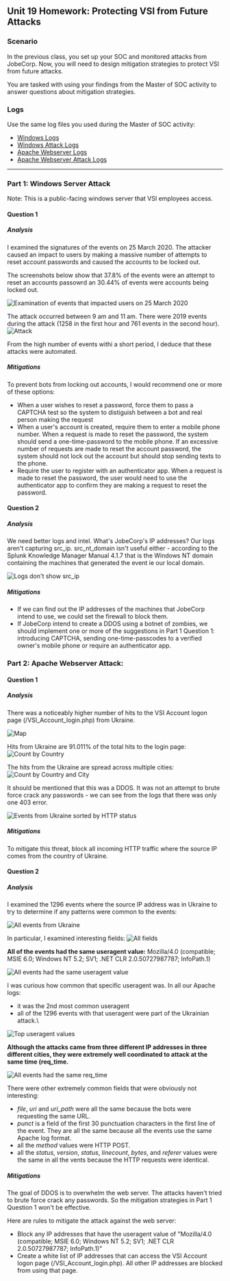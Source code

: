 ## Unit 19 Homework: Protecting VSI from Future Attacks

### Scenario

In the previous class,  you set up your SOC and monitored attacks from JobeCorp. Now, you will need to design mitigation strategies to protect VSI from future attacks. 

You are tasked with using your findings from the Master of SOC activity to answer questions about mitigation strategies.

### Logs

Use the same log files you used during the Master of SOC activity:

- [Windows Logs](resources/windows_server_logs.csv)
- [Windows Attack Logs](resources/windows_server_attack_logs.csv)
- [Apache Webserver Logs](resources/apache_logs.txt	)
- [Apache Webserver Attack Logs](resources/apache_attack_logs.txt	)

---

### Part 1: Windows Server Attack

Note: This is a public-facing windows server that VSI employees access.
 
#### Question 1

##### Analysis

I examined the signatures of the events on 25 March 2020. The attacker caused an impact to users by making a massive number of attempts to reset account passwords and caused the accounts to be locked out. 

The screenshots below show that 37.8% of the events were an attempt to reset an accounts passowrd an 30.44% of events were accounts being locked out.

![Examination of events that impacted users on 25 March 2020](screenshots/enhanced/P1Q1_top_signatures.png)

The attack occurred between 9 am and 11 am. There were 2019 events during the attack (1258 in the first hour and 761 events in the second hour).
![Attack](screenshots/originals/P1Q1_attack.png)

From the high number of events withi a short period, I deduce that these attacks were automated.

##### Mitigations

To prevent bots from locking out accounts, I would recommend one or more of these options:
* When a user wishes to reset a password, force them to pass a CAPTCHA test so the system to distiguish between a bot and real person making the request
* When a user's account is created, require them to enter a mobile phone number.  When a request is made to reset the password, the system should send a one-time-password to the mobile phone. If an excessive number of requests are made to reset the account password, the system should not lock out the account but should stop sending texts to the phone.
* Require the user to register with an authenticator app. When a request is made to reset the password, the user would need to use the authenticator app to confirm they are making a request to reset the password. 

#### Question 2

##### Analysis

We need better logs and intel. What's JobeCorp's IP addresses? Our logs aren't capturing src_ip. src_nt_domain isn't useful either - according to the Splunk Knowledge Manager Manual 4.1.7 that is the Windows NT domain containing the machines that generated the event ie our local domain.

![Logs don't show src_ip](screenshots/enhanced/P1Q2_need_better_logs.png)

##### Mitigations
* If we can find out the IP addresses of the machines that JobeCorp intend to use, we could set the firewall to block them. 
* If JobeCorp intend to create a DDOS using a botnet of zombies, we should implement one or more of the suggestions in Part 1 Question 1: introducing CAPTCHA, sending one-time-passcodes to a verified owner's mobile phone or require an authenticator app.

### Part 2: Apache Webserver Attack:

#### Question 1

##### Analysis

There was a noticeably higher number of hits to the VSI Account logon page (/VSI_Account_login.php) from Ukraine. 

![Map](screenshots/originals/P2Q1_map.png)

Hits from Ukraine are 91.011% of the total hits to the login page:
![Count by Country](screenshots/enhanced/P2Q1_count_by_country.png)

The hits from the Ukraine are spread across multiple cities:
![Count by Country and City](screenshots/enhanced/P2Q1_count_by_country.png)

It should be mentioned that this was a DDOS. It was not an attempt to brute force crack any passwords - we can see from the logs that there was only one 403 error.

![Events from Ukraine sorted by HTTP status](screenshots/enhanced/P2Q2_mainly_200_status.png)

##### Mitigations

To mitigate this threat, block all incoming HTTP traffic where the source IP comes from the country of Ukraine.

#### Question 2

##### Analysis

I examined the 1296 events where the source IP address was in Ukraine to try to determine if any patterns were common to the events:

![All events from Ukraine](screenshots/originals/P2Q2_attack_events.png)

In particular, I examined interesting fields:
![All fields](screenshots/enhanced/P2Q2_all_fields.png)

**All of the events had the same useragent value:** Mozilla/4.0 (compatible; MSIE 6.0; Windows NT 5.2; SV1; .NET CLR 2.0.50727987787; InfoPath.1)

![All events had the same useragent value](screenshots/originals/P2Q2_unique_fields_useragent.png)

I was curious how common that specific useragent was. 
In all our Apache logs:
* it was the 2nd most common useragent
* all of the 1296 events with that useragent were part of the Ukrainian attack.\

![Top useragent values](screenshots/originals/P2Q2_top_useragents.png)

**Although the attacks came from three different IP addresses in three different cities, they were extremely well coordinated to attack at the same time (req_time.**

![All events had the same req_time](screenshots/originals/P2Q2_unique_fields_req_time.png)

There were other extremely common fields that were obviously not interesting:
* *file*, *uri* and *uri_path* were all the same because the bots were requesting the same URL.
* *punct* is a field of the first 30 punctuation characters in the first line of the event. They are all the same because all the events use the same Apache log format.
* all the *method* values were HTTP POST.
* all the *status*, *version*, *status*, *linecount*, *bytes*, and *referer* values were the same in all the vents because the HTTP requests were identical.

##### Mitigations

The goal of DDOS is to overwhelm the web server. The attacks haven't tried to brute force crack any passwords. So the mitigation strategies in Part 1 Question 1 won't be effective.

Here are rules to mitigate the attack against the web server:
* Block any IP addresses that have the useragent value of "Mozilla/4.0 (compatible; MSIE 6.0; Windows NT 5.2; SV1; .NET CLR 2.0.50727987787; InfoPath.1)"
* Create a white list of IP addresses that can access the VSI Account logon page (/VSI_Account_login.php). All other IP addresses are blocked from using that page.

